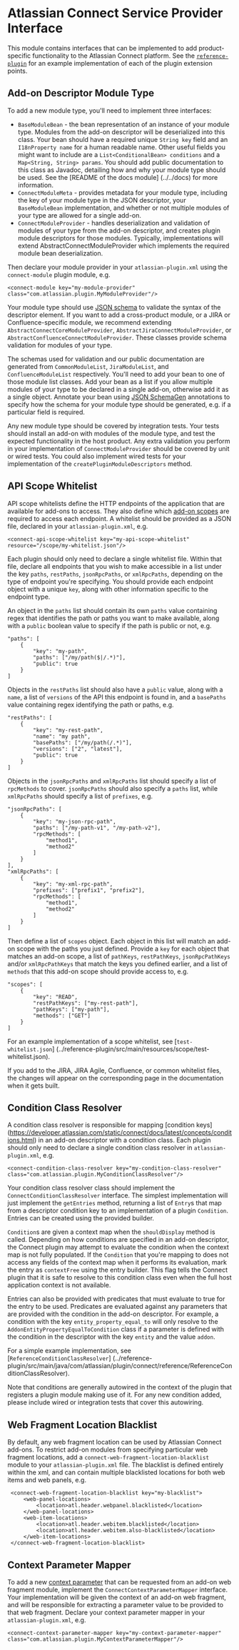 # Atlassian Connect Service Provider Interface

This module contains interfaces that can be implemented to add product-specific functionality to the Atlassian Connect
platform. See the [`reference-plugin`](../reference-plugin) for an example implementation of each of the plugin 
extension points.


## Add-on Descriptor Module Type

To add a new module type, you'll need to implement three interfaces:

 * `BaseModuleBean` - the bean representation of an instance of your module type. Modules from the add-on descriptor 
   will be deserialized into this class. Your bean should have a required unique `String key` field and an 
   `I18nProperty name` for a human readable name. Other useful fields you might want to include are a
   `List<ConditionalBean> conditions` and a `Map<String, String> params`. You should add public documentation to this
   class as Javadoc, detailing how and why your module type should be used. See the [README of the docs module]
   (../../docs) for more information.
 * `ConnectModuleMeta` - provides metadata for your module type, including the key of your module type in the JSON descriptor,
   your `BaseModuleBean` implementation, and whether or not multiple modules of your type are allowed for a single add-on.
 * `ConnectModuleProvider` - handles deserialization and validation of modules of your type from the add-on descriptor, 
   and creates plugin module descriptors for those modules. Typically, implementations will extend
   AbstractConnectModuleProvider which implements the required module bean deserialization.
   
Then declare your module provider in your `atlassian-plugin.xml` using the `connect-module` plugin module, e.g.

    <connect-module key="my-module-provider" class="com.atlassian.plugin.MyModuleProvider"/>

Your module type should use [JSON schema](http://json-schema.org/) to validate the syntax of the descriptor element.
If you want to add a cross-product module, or a JIRA or Confluence-specific module, we recommend extending
`AbstractConnectCoreModuleProvider`, `AbstractJiraConnectModuleProvider`, or `AbstractConfluenceConnectModuleProvider`.
These classes provide schema validation for modules of your type.

The schemas used for validation and our public documentation are generated from `CommonModuleList`, `JiraModuleList`,
and `ConfluenceModuleList` respectively. You'll need to add your bean to one of those module list classes. Add your 
bean as a list if you allow multiple modules of your type to be declared in a single add-on, otherwise add
it as a single object. Annotate your bean using [JSON SchemaGen](https://bitbucket.org/atlassian/json-schemagen) 
annotations to specify how the schema for your module type should be generated, e.g. if a particular field is required.

Any new module type should be covered by integration tests. Your tests should install an add-on with modules of 
the module type, and test the expected functionality in the host product. Any extra validation you perform in your 
implementation of `ConnectModuleProvider` should be covered by unit or wired tests. You could also implement wired 
tests for your implementation of the `createPluginModuleDescriptors` method.


## API Scope Whitelist

API scope whitelists define the HTTP endpoints of the application that are available for add-ons to access. They
also define which [add-on scopes](https://developer.atlassian.com/static/connect/docs/latest/scopes/scopes.html) are 
required to access each endpoint. A whitelist should be provided as a JSON file, declared in your `atlassian-plugin.xml`, e.g.

    <connect-api-scope-whitelist key="my-api-scope-whitelist" resource="/scope/my-whitelist.json"/>

Each plugin should only need to declare a single whitelist file. Within that file, declare all endpoints that you wish
to make accessible in a list under the key `paths`, `restPaths`, `jsonRpcPaths`, or `xmlRpcPaths`, depending on the 
type of endpoint you're specifying. You should provide each endpoint object with a unique `key`, along with other 
information specific to the endpoint type. 

An object in the `paths` list should contain its own `paths` value containing regex that identifies the path or paths 
you want to make available, along with a `public` boolean value to specify if the path is public or not, e.g.

```
"paths": [
    {
        "key": "my-path",
        "paths": ["/my/path($|/.*)"],
        "public": true
    }
]
```

Objects in the `restPaths` list should also have a `public` value, along with a `name`, a list of `versions` of the API 
this endpoint is found in, and a `basePaths` value containing regex identifying the path or paths, e.g.

```
"restPaths": [
    {
        "key": "my-rest-path",
        "name": "my path",
        "basePaths": ["/my/path(/.*)"],
        "versions": ["2", "latest"],
        "public": true
    }
]
```

Objects in the `jsonRpcPaths` and `xmlRpcPaths` list should specify a list of `rpcMethods` to cover. `jsonRpcPaths` 
should also specify a `paths` list, while `xmlRpcPaths` should specify a list of `prefixes`, e.g.

```
"jsonRpcPaths": [
    {
        "key": "my-json-rpc-path",
        "paths": ["/my-path-v1", "/my-path-v2"],
        "rpcMethods": [
            "method1",
            "method2"
        ]
    }
],
"xmlRpcPaths": [
    {
        "key": "my-xml-rpc-path",
        "prefixes": ["prefix1", "prefix2"],
        "rpcMethods": [
            "method1",
            "method2"
        ]
    }
]
```

Then define a list of `scopes` object. Each object in this list will match an add-on scope with the paths you just 
defined. Provide a `key` for each object that matches an add-on scope, a list of `pathKeys`, `restPathKeys`, 
`jsonRpcPathKeys` and/or `xmlRpcPathKeys` that match the keys you defined earlier, and a list of `methods` that this 
add-on scope should provide access to, e.g.

```
"scopes": [
    {
        "key": "READ",
        "restPathKeys": ["my-rest-path"],
        "pathKeys": ["my-path"],
        "methods": ["GET"]
    }
]
```

For an example implementation of a scope whitelist, see [`test-whitelist.json`]
(../reference-plugin/src/main/resources/scope/test-whitelist.json).

If you add to the JIRA, JIRA Agile, Confluence, or common whitelist files, the changes will appear on the corresponding
page in the documentation when it gets built.


## Condition Class Resolver

A condition class resolver is responsible for mapping [condition keys]
(https://developer.atlassian.com/static/connect/docs/latest/concepts/conditions.html) in an add-on descriptor with a 
condition class. Each plugin should only need to declare a single condition class resolver in `atlassian-plugin.xml`, e.g.

    <connect-condition-class-resolver key="my-condition-class-resolver" class="com.atlassian.plugin.MyConditionClassResolver"/>

Your condition class resolver class should implement the `ConnectConditionClassResolver` interface. The simplest 
implementation will just implement the `getEntries` method, returning a list of `Entry`s that map from a descriptor
condition key to an implementation of a plugin `Condition`. Entries can be created using the provided builder.

`Condition`s are given a context map when the `shouldDisplay` method is called. Depending on how conditions are 
specified in an add-on descriptor, the Connect plugin may attempt to evaluate the condition when the context map is 
not fully populated. If the `Condition` that you're mapping to does not access any fields of the context map when it
performs its evaluation, mark the entry as `contextFree` using the entry builder. This flag tells the Connect plugin 
that it is safe to resolve to this condition class even when the full host application context is not available.

Entries can also be provided with predicates that must evaluate to true for the entry to be used. Predicates are 
evaluated against any parameters that are provided with the condition in the add-on descriptor. For example, a 
condition with the key `entity_property_equal_to` will only resolve to the `AddonEntityPropertyEqualToCondition` 
class if a parameter is defined with the condition in the descriptor with the key `entity` and the value `addon`.

For a simple example implementation, see [`ReferenceConditionClassResolver`]
(../reference-plugin/src/main/java/com/atlassian/plugin/connect/reference/ReferenceConditionClassResolver).

Note that conditions are generally autowired in the context of the plugin that registers a plugin module making use 
of it. For any new condition added, please include wired or integration tests that cover this autowiring.


## Web Fragment Location Blacklist

By default, any web fragment location can be used by Atlassian Connect add-ons. To restrict add-on modules from 
specifying particular web fragment locations, add a `connect-web-fragment-location-blacklist` module to your 
`atlassian-plugin.xml` file. The blacklist is defined entirely within the xml, and can contain multiple blacklisted 
locations for both web items and web panels, e.g.

```
 <connect-web-fragment-location-blacklist key="my-blacklist">
     <web-panel-locations>
         <location>atl.header.webpanel.blacklisted</location>
     </web-panel-locations>
     <web-item-locations>
         <location>atl.header.webitem.blacklisted</location>
         <location>atl.header.webitem.also-blacklisted</location>
     </web-item-locations>
 </connect-web-fragment-location-blacklist>
```


## Context Parameter Mapper

To add a new [context parameter](https://developer.atlassian.com/static/connect/docs/latest/concepts/context-parameters.html)
that can be requested from an add-on web fragment module, implement the `ConnectContextParameterMapper` interface.
Your implementation will be given the context of an add-on web fragment, and will be responsible for extracting a 
parameter value to be provided to that web fragment. Declare your context parameter mapper in your `atlassian-plugin.xml`, e.g.

    <connect-context-parameter-mapper key="my-context-parameter-mapper" class="com.atlassian.plugin.MyContextParameterMapper"/>


